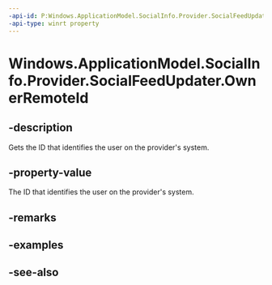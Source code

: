 ```yaml
---
-api-id: P:Windows.ApplicationModel.SocialInfo.Provider.SocialFeedUpdater.OwnerRemoteId
-api-type: winrt property
---
```


<!-- Property syntax
public string OwnerRemoteId { get; }
-->

# Windows.ApplicationModel.SocialInfo.Provider.SocialFeedUpdater.OwnerRemoteId

## -description
Gets the ID that identifies the user on the provider's system.

## -property-value
The ID that identifies the user on the provider's system.

## -remarks

## -examples

## -see-also
